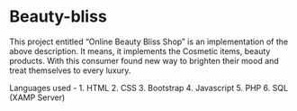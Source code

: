 # Beauty-bliss
This project entitled “Online Beauty Bliss Shop” is an implementation of the above description. It means, it implements the Cosmetic items, beauty products. With this consumer found new way to brighten their mood and treat themselves to every luxury.

Languages used - 1. HTML
                 2. CSS
                 3. Bootstrap
                 4. Javascript
                 5. PHP
                 6. SQL (XAMP Server)
